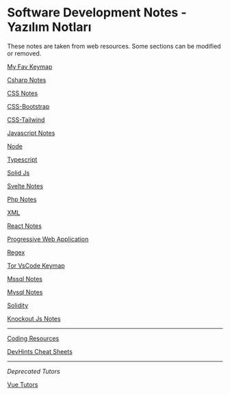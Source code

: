 <h1>Software Development Notes - Yazılım Notları</h1>

These notes are taken from web resources. Some sections can be modified or removed.

[My Fav Keymap](./editors/editor-mykeymap-vsc-tor1.md)

[Csharp Notes](./csharp-dotnet/readme.md)

[CSS Notes](./css/README.md)

[CSS-Bootstrap](./css-bootstrap/readme.md)

[CSS-Tailwind](./css-tailwind/readme.md)

[Javascript Notes](./javascript/README.md)

[Node](./node/readme.md)

[Typescript](./typescript/readme.md)

[Solid Js](./solidjs/readme.md)

[Svelte Notes](./svelte/readme.md)

[Php Notes](./php/readme.md)

[XML](./xml/readme.md)

[React Notes](./react/README.md)

[Progressive Web Application](./pwa/readme.md)

[Regex](./reg-ex/readme.md)

[Tor VsCode Keymap](./editors/editor-keymap-vsc-tor1.md)

[Mssql Notes](./mssql/readme.md)

[Mysql Notes](./mysql/readme.md)

[Solidity](./blockchain/readme.md)

[Knockout Js Notes](./knockout/readme.md)

---

[Coding Resources](./mix/coding-resources.md)

[DevHints Cheat Sheets](https://devhints.io/)

---

*Deprecated Tutors*

[Vue Tutors](./vue/README.md)





